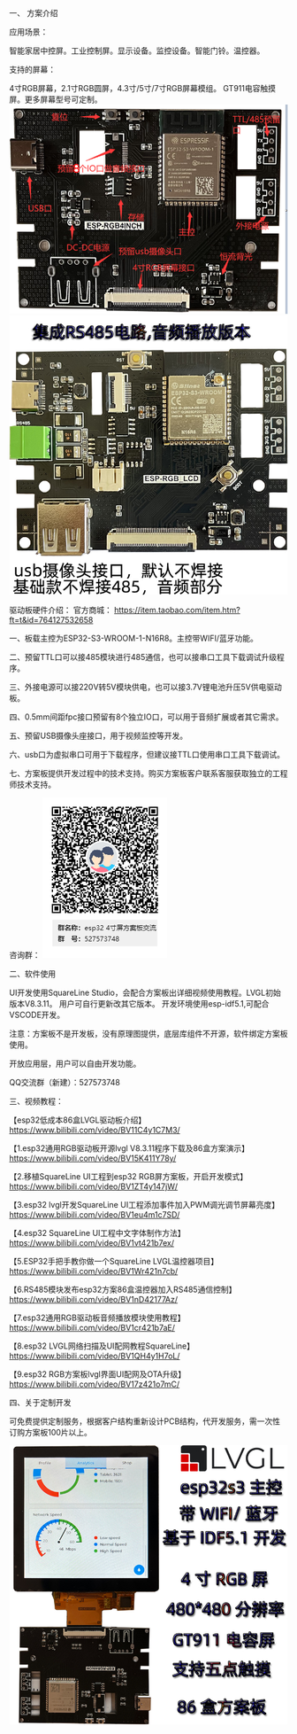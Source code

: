 一、	方案介绍 

应用场景：

智能家居中控屏。工业控制屏。显示设备。监控设备。智能门铃。温控器。

支持的屏幕：

4寸RGB屏幕，2.1寸RGB圆屏，4.3寸/5寸/7寸RGB屏幕模组。
GT911电容触摸屏。更多屏幕型号可定制。
![输入图片说明](%E8%A7%84%E6%A0%BC%E4%B9%A6%E7%AD%89/1.png)
![输入图片说明](%E8%A7%84%E6%A0%BC%E4%B9%A6%E7%AD%89/485ban.jpg)

驱动板硬件介绍：
官方商城：
https://item.taobao.com/item.htm?ft=t&id=764127532658

一、板载主控为ESP32-S3-WROOM-1-N16R8。主控带WIFI/蓝牙功能。

二、预留TTL口可以接485模块进行485通信，也可以接串口工具下载调试升级程序。

三、外接电源可以接220V转5V模块供电，也可以接3.7V锂电池升压5V供电驱动板。

四、0.5mm间距fpc接口预留有8个独立IO口，可以用于音频扩展或者其它需求。

五、预留USB摄像头座接口，用于视频监控等开发。

六、usb口为虚拟串口可用于下载程序，但建议接TTL口使用串口工具下载调试。

七、方案板提供开发过程中的技术支持。购买方案板客户联系客服获取独立的工程师技术支持。

咨询群：
![输入图片说明](%E8%A7%84%E6%A0%BC%E4%B9%A6%E7%AD%89/esp32%204%E5%AF%B8%E5%B1%8F%E6%96%B9%E6%A1%88%E6%9D%BF%E4%BA%A4%E6%B5%81%E7%BE%A4%E4%BA%8C%E7%BB%B4%E7%A0%81.png)

二、软件使用

UI开发使用SquareLine Studio，会配合方案板出详细视频使用教程。LVGL初始版本V8.3.11。
用户可自行更新改其它版本。
开发环境使用esp-idf5.1,可配合VSCODE开发。

注意：方案板不是开发板，没有原理图提供，底层库组件不开源，软件绑定方案板使用。

开放应用层，用户可以自由开发功能。

QQ交流群（新建）：527573748

三、视频教程：

【esp32低成本86盒LVGL驱动板介绍】 https://www.bilibili.com/video/BV11C4y1C7M3/

【1.esp32通用RGB驱动板开源lvgl V8.3.11程序下载及86盒方案演示】 https://www.bilibili.com/video/BV15K411Y78y/

【2.移植SquareLine UI工程到esp32 RGB屏方案板，开启开发模式】 https://www.bilibili.com/video/BV1ZT4y147jW/

【3.esp32 lvgl开发SquareLine UI工程添加事件加入PWM调光调节屏幕亮度】 https://www.bilibili.com/video/BV1eu4m1c7SD/

【4.esp32 SquareLine UI工程中文字体制作方法】 https://www.bilibili.com/video/BV1vt421b7ex/

【5.ESP32手把手教你做一个SquareLine LVGL温控器项目】 https://www.bilibili.com/video/BV1Wr421n7cb/

【6.RS485模块发布esp32方案86盒温控器加入RS485通信控制】 https://www.bilibili.com/video/BV1nD42177Az/

【7.esp32通用RGB驱动板音频播放模块使用教程】 https://www.bilibili.com/video/BV1cr421b7aE/

【8.esp32 LVGL网络扫描及UI配网教程SquareLine】 https://www.bilibili.com/video/BV1QH4y1H7oL/

【9.esp32 RGB方案板lvgl界面UI配网及OTA升级】 https://www.bilibili.com/video/BV17z421o7mC/

四、关于定制开发

可免费提供定制服务，根据客户结构重新设计PCB结构，代开发服务，需一次性订购方案板100片以上。

![输入图片说明](%E8%A7%84%E6%A0%BC%E4%B9%A6%E7%AD%89/86box.jpg)

